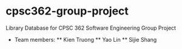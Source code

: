 # cpsc362-group-project
Library Database for CPSC 362 Software Engineering Group Project
* Team members:
** Kien Truong
** Yao Lin
** Sijie Shang
